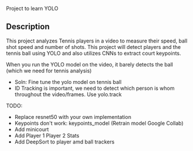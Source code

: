 Project to learn YOLO

## Description
This project analyzes Tennis players in a video to measure their speed, ball shot speed and number of shots. This project will detect players and the tennis ball using YOLO and also utilizes CNNs to extract court keypoints. 

When you run the YOLO model on the video, it barely detects the ball (which we need for tennis analysis)
- Soln: Fine tune the yolo model on tennis ball
- ID Tracking is important, we need to detect which person is whom throughout the video/frames. Use yolo.track

TODO:
- Replace resnet50 with your own implementation
- Keypoints don't work: keypoints_model (Retrain model Google Collab)
- Add minicourt
- Add Player 1 Player 2 Stats
- Add DeepSort to player amd ball trackers